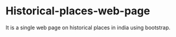# Historical-places-web-page
It is a single web page on historical places in india using bootstrap.
